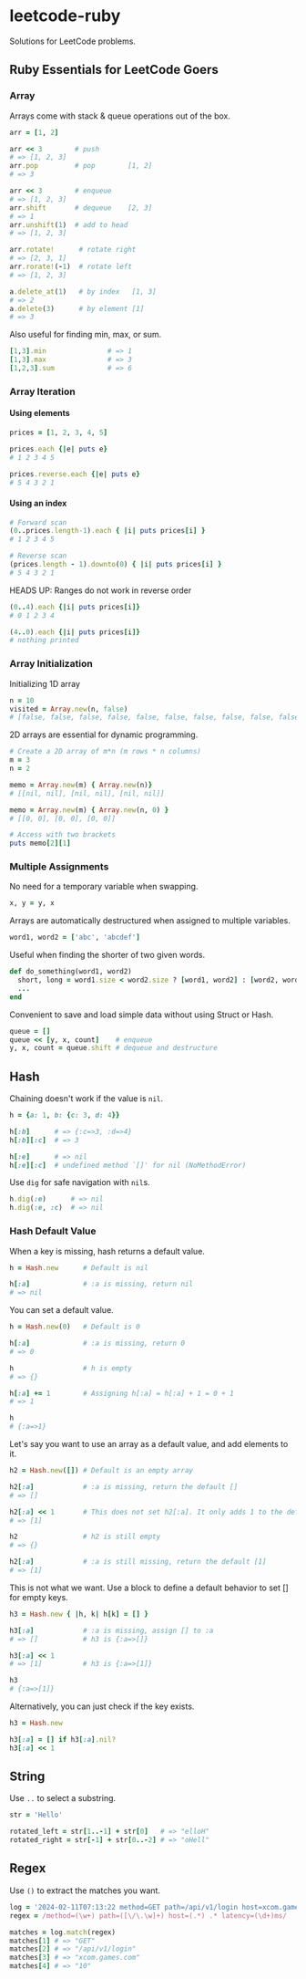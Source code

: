 # leetcode-ruby
Solutions for LeetCode problems.

## Ruby Essentials for LeetCode Goers

### Array
Arrays come with stack & queue operations out of the box.
```rb
arr = [1, 2]

arr << 3        # push
# => [1, 2, 3]
arr.pop         # pop        [1, 2]
# => 3

arr << 3        # enqueue
# => [1, 2, 3]
arr.shift       # dequeue    [2, 3]
# => 1
arr.unshift(1)  # add to head
# => [1, 2, 3]

arr.rotate!      # rotate right
# => [2, 3, 1]
arr.rorate!(-1)  # rotate left
# => [1, 2, 3]

a.delete_at(1)   # by index   [1, 3]
# => 2
a.delete(3)      # by element [1]
# => 3
```

Also useful for finding min, max, or sum.
```rb
[1,3].min               # => 1
[1,3].max               # => 3
[1,2,3].sum             # => 6
```

### Array Iteration

#### Using elements
```rb
prices = [1, 2, 3, 4, 5]

prices.each {|e| puts e}
# 1 2 3 4 5

prices.reverse.each {|e| puts e}
# 5 4 3 2 1
```

#### Using an index
```rb
# Forward scan
(0..prices.length-1).each { |i| puts prices[i] }
# 1 2 3 4 5

# Reverse scan
(prices.length - 1).downto(0) { |i| puts prices[i] }
# 5 4 3 2 1
```

HEADS UP: Ranges do not work in reverse order
```rb
(0..4).each {|i| puts prices[i]}
# 0 1 2 3 4

(4..0).each {|i| puts prices[i]}
# nothing printed
```

### Array Initialization
Initializing 1D array
```rb
n = 10
visited = Array.new(n, false)
# [false, false, false, false, false, false, false, false, false, false]
```

2D arrays are essential for dynamic programming.
```rb
# Create a 2D array of m*n (m rows * n columns)
m = 3
n = 2

memo = Array.new(m) { Array.new(n)}
# [[nil, nil], [nil, nil], [nil, nil]]

memo = Array.new(m) { Array.new(n, 0) }
# [[0, 0], [0, 0], [0, 0]]

# Access with two brackets
puts memo[2][1]
```

### Multiple Assignments
No need for a temporary variable when swapping.
```rb
x, y = y, x
```

Arrays are automatically destructured when assigned to multiple variables.
```rb
word1, word2 = ['abc', 'abcdef']
```

Useful when finding the shorter of two given words.
```rb
def do_something(word1, word2)
  short, long = word1.size < word2.size ? [word1, word2] : [word2, word1]
  ...
end
```

Convenient to save and load simple data without using Struct or Hash.
```rb
queue = []
queue << [y, x, count]    # enqueue
y, x, count = queue.shift # dequeue and destructure
```

## Hash
Chaining doesn't work if the value is `nil`.
```rb
h = {a: 1, b: {c: 3, d: 4}}

h[:b]      # => {:c=>3, :d=>4}
h[:b][:c]  # => 3

h[:e]      # => nil
h[:e][:c]  # undefined method `[]' for nil (NoMethodError)
```

Use `dig` for safe navigation with `nil`s.
```rb
h.dig(:e)      # => nil
h.dig(:e, :c)  # => nil
```

### Hash Default Value

When a key is missing, hash returns a default value.
```rb
h = Hash.new      # Default is nil

h[:a]             # :a is missing, return nil
# => nil
```

You can set a default value.
```rb
h = Hash.new(0)   # Default is 0

h[:a]             # :a is missing, return 0
# => 0

h                 # h is empty
# => {}

h[:a] += 1        # Assigning h[:a] = h[:a] + 1 = 0 + 1
# => 1

h
# {:a=>1}
```

Let's say you want to use an array as a default value, and add elements to it.
```rb
h2 = Hash.new([]) # Default is an empty array

h2[:a]            # :a is missing, return the default []
# => []

h2[:a] << 1       # This does not set h2[:a]. It only adds 1 to the default [].
# => [1]

h2                # h2 is still empty
# => {}

h2[:a]            # :a is still missing, return the default [1]
# => [1]
```

This is not what we want. Use a block to define a default behavior to set [] for empty keys.
```rb
h3 = Hash.new { |h, k| h[k] = [] }

h3[:a]            # :a is missing, assign [] to :a
# => []           # h3 is {:a=>[]}

h3[:a] << 1
# => [1]          # h3 is {:a=>[1]}

h3
# {:a=>[1]}
```

Alternatively, you can just check if the key exists.
```rb
h3 = Hash.new

h3[:a] = [] if h3[:a].nil?
h3[:a] << 1
```

## String

Use `..` to select a substring.
```rb
str = 'Hello'

rotated_left = str[1..-1] + str[0]   # => "elloH"
rotated_right = str[-1] + str[0..-2] # => "oHell"
```

## Regex

Use `()` to extract the matches you want.
```rb
log = '2024-02-11T07:13:22 method=GET path=/api/v1/login host=xcom.games.com status=200 latency=10ms'
regex = /method=(\w+) path=([\/\.\w]+) host=(.*) .* latency=(\d+)ms/

matches = log.match(regex)
matches[1] # => "GET"
matches[2] # => "/api/v1/login"
matches[3] # => "xcom.games.com"
matches[4] # => "10"
```

```
